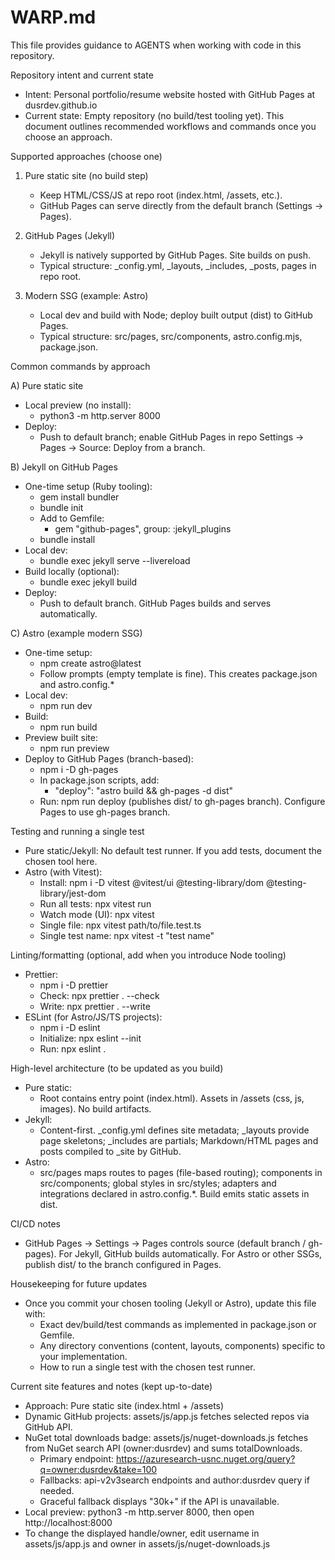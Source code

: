 # WARP.md

This file provides guidance to AGENTS when working with code in this repository.

Repository intent and current state
- Intent: Personal portfolio/resume website hosted with GitHub Pages at dusrdev.github.io
- Current state: Empty repository (no build/test tooling yet). This document outlines recommended workflows and commands once you choose an approach.

Supported approaches (choose one)
1) Pure static site (no build step)
   - Keep HTML/CSS/JS at repo root (index.html, /assets, etc.).
   - GitHub Pages can serve directly from the default branch (Settings → Pages).

2) GitHub Pages (Jekyll)
   - Jekyll is natively supported by GitHub Pages. Site builds on push.
   - Typical structure: _config.yml, _layouts, _includes, _posts, pages in repo root.

3) Modern SSG (example: Astro)
   - Local dev and build with Node; deploy built output (dist) to GitHub Pages.
   - Typical structure: src/pages, src/components, astro.config.mjs, package.json.

Common commands by approach

A) Pure static site
- Local preview (no install):
  - python3 -m http.server 8000
- Deploy:
  - Push to default branch; enable GitHub Pages in repo Settings → Pages → Source: Deploy from a branch.

B) Jekyll on GitHub Pages
- One-time setup (Ruby tooling):
  - gem install bundler
  - bundle init
  - Add to Gemfile:
    - gem "github-pages", group: :jekyll_plugins
  - bundle install
- Local dev:
  - bundle exec jekyll serve --livereload
- Build locally (optional):
  - bundle exec jekyll build
- Deploy:
  - Push to default branch. GitHub Pages builds and serves automatically.

C) Astro (example modern SSG)
- One-time setup:
  - npm create astro@latest
  - Follow prompts (empty template is fine). This creates package.json and astro.config.*
- Local dev:
  - npm run dev
- Build:
  - npm run build
- Preview built site:
  - npm run preview
- Deploy to GitHub Pages (branch-based):
  - npm i -D gh-pages
  - In package.json scripts, add:
    - "deploy": "astro build && gh-pages -d dist"
  - Run: npm run deploy (publishes dist/ to gh-pages branch). Configure Pages to use gh-pages branch.

Testing and running a single test
- Pure static/Jekyll: No default test runner. If you add tests, document the chosen tool here.
- Astro (with Vitest):
  - Install: npm i -D vitest @vitest/ui @testing-library/dom @testing-library/jest-dom
  - Run all tests: npx vitest run
  - Watch mode (UI): npx vitest
  - Single file: npx vitest path/to/file.test.ts
  - Single test name: npx vitest -t "test name"

Linting/formatting (optional, add when you introduce Node tooling)
- Prettier:
  - npm i -D prettier
  - Check: npx prettier . --check
  - Write: npx prettier . --write
- ESLint (for Astro/JS/TS projects):
  - npm i -D eslint
  - Initialize: npx eslint --init
  - Run: npx eslint .

High-level architecture (to be updated as you build)
- Pure static:
  - Root contains entry point (index.html). Assets in /assets (css, js, images). No build artifacts.
- Jekyll:
  - Content-first. _config.yml defines site metadata; _layouts provide page skeletons; _includes are partials; Markdown/HTML pages and posts compiled to _site by GitHub.
- Astro:
  - src/pages maps routes to pages (file-based routing); components in src/components; global styles in src/styles; adapters and integrations declared in astro.config.*. Build emits static assets in dist.

CI/CD notes
- GitHub Pages → Settings → Pages controls source (default branch / gh-pages). For Jekyll, GitHub builds automatically. For Astro or other SSGs, publish dist/ to the branch configured in Pages.

Housekeeping for future updates
- Once you commit your chosen tooling (Jekyll or Astro), update this file with:
  - Exact dev/build/test commands as implemented in package.json or Gemfile.
  - Any directory conventions (content, layouts, components) specific to your implementation.
  - How to run a single test with the chosen test runner.

Current site features and notes (kept up-to-date)
- Approach: Pure static site (index.html + /assets)
- Dynamic GitHub projects: assets/js/app.js fetches selected repos via GitHub API.
- NuGet total downloads badge: assets/js/nuget-downloads.js fetches from NuGet search API (owner:dusrdev) and sums totalDownloads.
  - Primary endpoint: https://azuresearch-usnc.nuget.org/query?q=owner:dusrdev&take=100
  - Fallbacks: api-v2v3search endpoints and author:dusrdev query if needed.
  - Graceful fallback displays "30k+" if the API is unavailable.
- Local preview: python3 -m http.server 8000, then open http://localhost:8000
- To change the displayed handle/owner, edit username in assets/js/app.js and owner in assets/js/nuget-downloads.js


